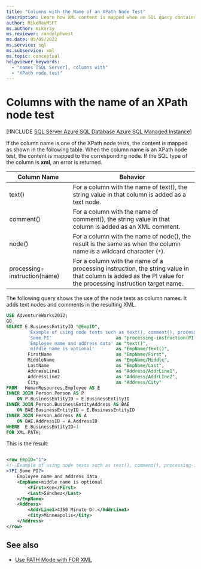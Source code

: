 ```yaml
---
title: "Columns with the Name of an XPath Node Test"
description: Learn how XML content is mapped when an SQL query contains columns with the name of an XPath node test, such as text() or comment().
author: MikeRayMSFT
ms.author: mikeray
ms.reviewer: randolphwest
ms.date: 05/05/2022
ms.service: sql
ms.subservice: xml
ms.topic: conceptual
helpviewer_keywords:
  - "names [SQL Server], columns with"
  - "XPath node test"
---
```

# Columns with the name of an XPath node test

[!INCLUDE [SQL Server Azure SQL Database Azure SQL Managed Instance](../../includes/applies-to-version/sql-asdb-asdbmi.md)]

If the column name is one of the XPath node tests, the content is mapped as shown in the following table. When the column name is an XPath node test, the content is mapped to the corresponding node. If the SQL type of the column is **xml**, an error is returned.

|Column Name|Behavior|
|-----------------|--------------|
|text()|For a column with the name of text(), the string value in that column is added as a text node.|
|comment()|For a column with the name of comment(), the string value in that column is added as an XML comment.|
|node()|For a column with the name of node(), the result is the same as when the column name is a wildcard character (`*`).|
|processing-instruction(name)|For a column with the name of a processing instruction, the string value in that column is added as the PI value for the processing instruction target name.|

The following query shows the use of the node tests as column names. It adds text nodes and comments in the resulting XML.

```sql
USE AdventureWorks2012;
GO
SELECT E.BusinessEntityID "@EmpID",
        'Example of using node tests such as text(), comment(), processing-instruction()'  as "comment()",
        'Some PI'                        as "processing-instruction(PI)",
        'Employee name and address data' as "text()",
        'middle name is optional'        as "EmpName/text()",
        FirstName                        as "EmpName/First",
        MiddleName                       as "EmpName/Middle",
        LastName                         as "EmpName/Last",
        AddressLine1                     as "Address/AddrLine1",
        AddressLine2                     as "Address/AddrLIne2",
        City                             as "Address/City"
FROM   HumanResources.Employee AS E
INNER JOIN Person.Person AS P
    ON P.BusinessEntityID = E.BusinessEntityID
INNER JOIN Person.BusinessEntityAddress AS BAE
    ON BAE.BusinessEntityID = E.BusinessEntityID
INNER JOIN Person.Address AS A
    ON BAE.AddressID = A.AddressID
WHERE  E.BusinessEntityID=1
FOR XML PATH;
```

This is the result:

```xml

<row EmpID="1">
<!--Example of using node tests such as text(), comment(), processing-instruction() -->
<?PI Some PI?>
    Employee name and address data
    <EmpName>middle name is optional
        <First>Ken</First>
        <Last>Sánchez</Last>
    </EmpName>
    <Address>
        <AddrLine1>4350 Minute Dr.</AddrLine1>
        <City>Minneapolis</City>
    </Address>
</row>
```

## See also

- [Use PATH Mode with FOR XML](../../relational-databases/xml/use-path-mode-with-for-xml.md)

